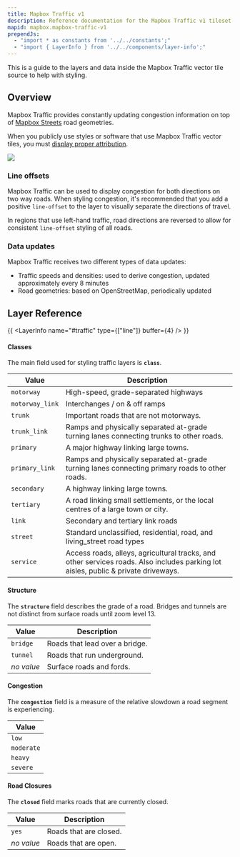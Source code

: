 ```yaml
---
title: Mapbox Traffic v1
description: Reference documentation for the Mapbox Traffic v1 tileset.
mapid: mapbox.mapbox-traffic-v1
prependJs:
  - "import * as constants from '../../constants';"
  - "import { LayerInfo } from '../../components/layer-info';"
---
```


This is a guide to the layers and data inside the Mapbox Traffic vector tile source to help with styling.

## Overview

Mapbox Traffic provides constantly updating congestion information on top of [Mapbox Streets](https://www.mapbox.com/maps/streets/) road geometries.

When you publicly use styles or software that use Mapbox Traffic vector tiles, you must [display proper attribution](https://docs.mapbox.com/help/how-mapbox-works/attribution/).

![](https://api.mapbox.com/styles/v1/mapbox/traffic-day-v2/tiles/256/14/4823/6160?access_token={{constants.ACCESS_TOKEN}})

### Line offsets

Mapbox Traffic can be used to display congestion for both directions on two way roads. When styling congestion, it's recommended that you add a positive `line-offset` to the layer to visually separate the directions of travel.

In regions that use left-hand traffic, road directions are reversed to allow for consistent `line-offset` styling of all roads.

### Data updates

Mapbox Traffic receives two different types of data updates:

- Traffic speeds and densities: used to derive congestion, updated approximately every 8 minutes
- Road geometries: based on OpenStreetMap, periodically updated


## Layer Reference

{{ <LayerInfo name="#traffic" type={["line"]} buffer={4} /> }}

#### Classes

The main field used for styling traffic layers is __`class`__.

| Value | Description |
|---|---|
| `motorway` | High-speed, grade-separated highways |
| `motorway_link` | Interchanges / on & off ramps |
| `trunk` | Important roads that are not motorways. |
| `trunk_link` | Ramps and physically separated at-grade turning lanes connecting trunks to other roads. |
| `primary` | A major highway linking large towns. |
| `primary_link` | Ramps and physically separated at-grade turning lanes connecting primary roads to other roads. |
| `secondary` | A highway linking large towns. |
| `tertiary` | A road linking small settlements, or the local centres of a large town or city. |
| `link` | Secondary and tertiary link roads |
| `street` | Standard unclassified, residential, road, and living_street road types |
| `service` | Access roads, alleys, agricultural tracks, and other services roads. Also includes parking lot aisles, public & private driveways. |

#### Structure

The __`structure`__ field describes the grade of a road. Bridges and tunnels are not distinct from surface roads until zoom level 13.

| Value | Description |
|---|---|
| `bridge` | Roads that lead over a bridge. |
| `tunnel` | Roads that run underground. |
| _no value_ | Surface roads and fords. |

#### Congestion

The __`congestion`__ field is a measure of the relative slowdown a road segment is experiencing.

| Value |
|---|
| `low` |
| `moderate` |
| `heavy` |
| `severe` |

#### Road Closures

The __`closed`__ field marks roads that are currently closed.

| Value | Description |
|---|---|
| `yes` | Roads that are closed. |
| _no value_ | Roads that are open. |
